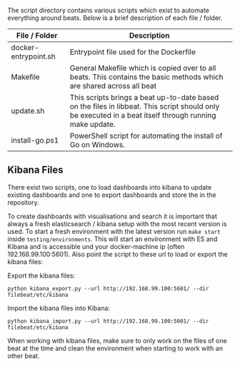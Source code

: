 The script directory contains various scripts which exist to automate everything around beats.
Below is a brief description of each file / folder.


| File / Folder        | Description                                                                                                                                            |
|----------------------|--------------------------------------------------------------------------------------------------------------------------------------------------------|
| docker-entrypoint.sh | Entrypoint file used for the Dockerfile                                                                                                                |
| Makefile             | General Makefile which is copied over to all beats. This contains the basic methods which are shared across all beat                                   |
| update.sh            | This scripts brings a beat up-to-date based on the files in libbeat. This script should only be executed in a beat itself through running make update. |
| install-go.ps1       | PowerShell script for automating the install of Go on Windows.|


## Kibana Files

There exist two scripts, one to load dashboards into kibana to update existing dashboards and one to export dashboards and store the in the repository.

To create dashboards with visualisations and search it is important that always a fresh elasticsearch / kibana setup with the most recent version is used. To start a fresh environment with the latest version run `make start` inside `testing/environments`. This will start an environment with ES and Kibana and is accessible und your docker-machine ip (often 192.168.99.100:5601). Also point the script to these url to load or export the kibana files:

Export the kibana files:
```
python kibana_export.py --url http://192.168.99.100:5601/ --dir filebeat/etc/kibana
```

Import the kibana files into Kibana:
```
python kibana_import.py --url http://192.168.99.100:5601/ --dir filebeat/etc/kibana
```

When working with kibana files, make sure to only work on the files of one beat at the time and clean the environment when starting to work with an other beat.
